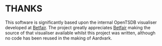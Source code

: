 THANKS
======

This software is significantly based upon the internal OpenTSDB visualiser developed at [Betfair](http://betfair.github.io).
The project greatly appreciates [Betfair](http://betfair.github.io) making the source of that visualiser available whilst
this project was written, although no code has been reused in the making of Aardvark.